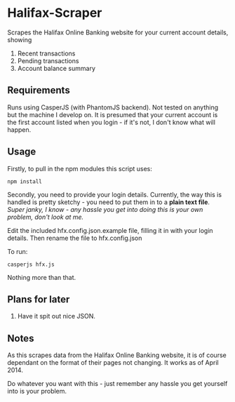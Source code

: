 Halifax-Scraper
===============

Scrapes the Halifax Online Banking website for your current account details, showing

1. Recent transactions
2. Pending transactions
3. Account balance summary



Requirements
------------
Runs using CasperJS (with PhantomJS backend). Not tested on anything but the machine I develop on. It is presumed that your current account is the first account listed when you login - if it's not, I don't know what will happen.



Usage
-----

Firstly, to pull in the npm modules this script uses:

    npm install

Secondly, you need to provide your login details. Currently, the way this is handled is pretty sketchy - you need to put them in to a **plain text file**. *Super janky, I know - any hassle you get into doing this is your own problem, don't look at me.*

Edit the included hfx.config.json.example file, filling it in with your login details. Then rename the file to hfx.config.json

To run:

    casperjs hfx.js
    
Nothing more than that.



Plans for later
---------------
1. Have it spit out nice JSON.



Notes
-----
As this scrapes data from the Halifax Online Banking website, it is of course dependant on the format of their pages not changing. It works as of April 2014.


Do whatever you want with this - just remember any hassle you get yourself into is your problem.
